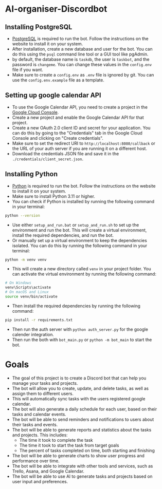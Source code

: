 # AI-organiser-Discordbot

## Installing PostgreSQL

- [PostgreSQL](https://www.postgresql.org/download/) is required to run the bot. Follow the instructions on the website to install it on your system.
- After installation, create a new database and user for the bot. You can do this using the `psql` command line tool or a GUI tool like pgAdmin.
- by default, the database name is `taskdb`, the user is `taskbot`, and the password is `changeme`. You can change these values in the `config.env` file if you want.
- Make sure to create a `config.env` as `.env` file is ignored by git. You can use the `config.env.example` file as a template.

## Setting up google calendar API
- To use the Google Calendar API, you need to create a project in the [Google Cloud Console](https://console.cloud.google.com/).
- Create a new project and enable the Google Calendar API for that project.
- Create a new OAuth 2.0 client ID and secret for your application. You can do this by going to the "Credentials" tab in the Google Cloud Console and clicking on "Create credentials".
- Make sure to set the redirect URI to `http://localhost:8080/callback` or the URL of your auth server if you are running it on a different host.
- Download the credentials JSON file and save it in the `./credentials/client_secret.json`.

## Installing Python
- [Python](https://www.python.org/downloads/) is required to run the bot. Follow the instructions on the website to install it on your system.
- Make sure to install Python 3.11 or higher.
- You can check if Python is installed by running the following command in your terminal:
```bash
python --version
```
- Use either `setup_and_run.bat` or `setup_and_run.sh` to set up the environment and run the bot. This will create a virtual environment, install the required dependencies, and run the bot.
- Or manually set up a virtual environment to keep the dependencies isolated. You can do this by running the following command in your terminal:
```bash
python -m venv venv
```
- This will create a new directory called `venv` in your project folder. You can activate the virtual environment by running the following command:
```bash
# On Windows
venv\Scripts\activate
# On macOS and Linux
source venv/bin/activate
```
- Then install the required dependencies by running the following command:
```bash
pip install -r requirements.txt
```
- Then run the auth server with `python auth_server.py` for the google calender integration. 
- Then run the both with `bot_main.py` or `python -m bot_main` to start the bot.

# Goals

- The goal of this project is to create a Discord bot that can help you manage your tasks and projects.
- The bot will allow you to create, update, and delete tasks, as well as assign them to different users.
- This will automatically sync tasks with the users registered google calendar.
- The bot will also generate a daily schedule for each user, based on their tasks and calendar events.
- The bot will be able to send reminders and notifications to users about their tasks and events.
- The bot will be able to generate reports and statistics about the tasks and projects. This includes:
  - The time it took to complete the task
  - The time it took to start the task from target goals
  - The percent of tasks completed on time, both starting and finishing
- The bot will be able to generate charts to show user progress and performance over time.
- The bot will be able to integrate with other tools and services, such as Trello, Asana, and Google Calendar.
- The bot will be able to use AI to generate tasks and projects based on user input and preferences.
